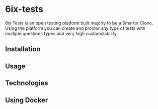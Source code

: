 # 6ix-tests
6ix Tests is an open testing platform built majorly to be a Smarter Clone. Using the platform you can create and proctor any type of tests with multiple questions types and very high customizability.

## Installation

## Usage

## Technologies

## Using Docker
